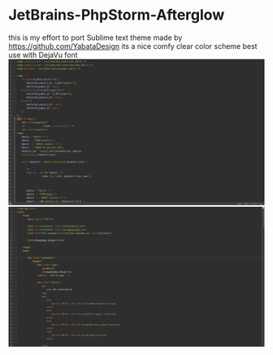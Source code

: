 JetBrains-PhpStorm-Afterglow
============================
this is my effort to port Sublime text theme 
made by https://github.com/YabataDesign
its  a nice comfy clear color scheme 
best use with DejaVu font
![Alt text](https://github.com/chechnyan/JetBrains-PhpStorm-Afterglow/blob/master/PHP.PNG)
![Alt text](https://github.com/chechnyan/JetBrains-PhpStorm-Afterglow/blob/master/html.PNG)
